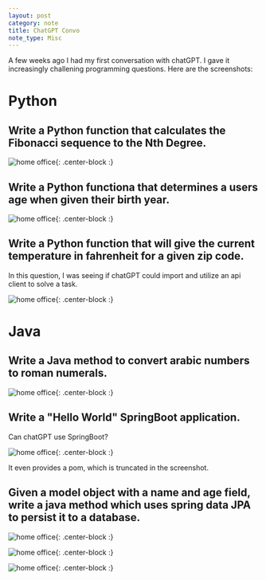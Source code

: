 ```yaml
---
layout: post
category: note
title: ChatGPT Convo
note_type: Misc
---
```


A few weeks ago I had my first conversation with chatGPT. I gave it increasingly challening programming questions. Here
are the screenshots:

# Python

## Write a Python function that calculates the Fibonacci sequence to the Nth Degree.

![home office](https://media.johnsosoka.com/old/img/notes/chatGPT-convo/image0.png){: .center-block :}

## Write a Python functiona that determines a users age when given their birth year.

![home office](https://media.johnsosoka.com/old/img/notes/chatGPT-convo/image1.png){: .center-block :}

## Write a Python function that will give the current temperature in fahrenheit for a given zip code.

In this question, I was seeing if chatGPT could import and utilize an api client to solve a task.

![home office](https://media.johnsosoka.com/old/img/notes/chatGPT-convo/image2.png){: .center-block :}

# Java

## Write a Java method to convert arabic numbers to roman numerals.

![home office](https://media.johnsosoka.com/old/img/notes/chatGPT-convo/image3.png){: .center-block :}

## Write a "Hello World" SpringBoot application.

Can chatGPT use SpringBoot? 

![home office](https://media.johnsosoka.com/old/img/notes/chatGPT-convo/image4.png){: .center-block :}

It even provides a pom, which is truncated in the screenshot.

## Given a model object with a name and age field, write a java method which uses spring data JPA to persist it to a database.

![home office](https://media.johnsosoka.com/old/img/notes/chatGPT-convo/image5.png){: .center-block :}

![home office](https://media.johnsosoka.com/old/img/notes/chatGPT-convo/image6.png){: .center-block :}

![home office](https://media.johnsosoka.com/old/img/notes/chatGPT-convo/image7.png){: .center-block :}